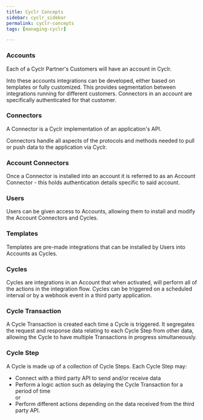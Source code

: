 ```yaml
---
title: Cyclr Concepts
sidebar: cyclr_sidebar
permalink: cyclr-concepts
tags: [managing-cyclr]

---
```


### Accounts

Each of a Cyclr Partner's Customers will have an account in Cyclr.

Into these accounts integrations can be developed, either based on templates or fully customized.  This provides segmentation between integrations running for different customers.  Connectors in an account are specifically authenticated for that customer.

### Connectors

A Connector is a Cyclr implementation of an application's API. 

Connectors handle all aspects of the protocols and methods needed to pull or push data to the application via Cyclr.

### Account Connectors

Once a Connector is installed into an account it is referred to as an Account Connector - this holds authentication details specific to said account.

### Users

Users can be given access to Accounts, allowing them to install and modify the Account Connectors and Cycles.

### Templates

Templates are pre-made integrations that can be installed by Users into Accounts as Cycles.

### Cycles

Cycles are integrations in an Account that when activated, will perform all of the actions in the integration flow. Cycles can be triggered on a scheduled interval or by a webhook event in a third party application.

### Cycle Transaction

A Cycle Transaction is created each time a Cycle is triggered.  It segregates the request and response data relating to each Cycle Step from other data, allowing the Cycle to have multiple Transactions in progress simultaneously.

### Cycle Step

A Cycle is made up of a collection of Cycle Steps.  Each Cycle Step may:

* Connect with a third party API to send and/or receive data
* Perform a logic action such as delaying the Cycle Transaction for a period of time<br> 
or 
* Perform different actions depending on the data received from the third party API.
